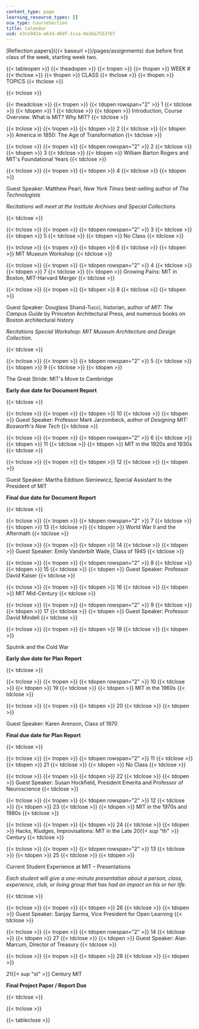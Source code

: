 ```yaml
---
content_type: page
learning_resource_types: []
ocw_type: CourseSection
title: Calendar
uid: e3ce942a-a63d-d6df-1cca-0a3da755376f
---
```


[Reflection papers]({{< baseurl >}}/pages/assignments) due before first class of the week, starting week two.

{{< tableopen >}}
{{< theadopen >}}
{{< tropen >}}
{{< thopen >}}
WEEK #
{{< thclose >}}
{{< thopen >}}
CLASS
{{< thclose >}}
{{< thopen >}}
TOPICS
{{< thclose >}}

{{< trclose >}}

{{< theadclose >}}
{{< tropen >}}
{{< tdopen rowspan="2" >}}
1
{{< tdclose >}}
{{< tdopen >}}
1
{{< tdclose >}}
{{< tdopen >}}
Introduction, Course Overview. What is MIT? Why MIT?
{{< tdclose >}}

{{< trclose >}}
{{< tropen >}}
{{< tdopen >}}
2
{{< tdclose >}}
{{< tdopen >}}
America in 1850: The Age of Transformation
{{< tdclose >}}

{{< trclose >}}
{{< tropen >}}
{{< tdopen rowspan="2" >}}
2
{{< tdclose >}}
{{< tdopen >}}
3
{{< tdclose >}}
{{< tdopen >}}
William Barton Rogers and MIT's Foundational Years
{{< tdclose >}}

{{< trclose >}}
{{< tropen >}}
{{< tdopen >}}
4
{{< tdclose >}}
{{< tdopen >}}


Guest Speaker: Matthew Pearl, _New York Times_ best-selling author of _The Technologists_

_Recitations will meet at the Institute Archives and Special Collections_


{{< tdclose >}}

{{< trclose >}}
{{< tropen >}}
{{< tdopen rowspan="2" >}}
3
{{< tdclose >}}
{{< tdopen >}}
5
{{< tdclose >}}
{{< tdopen >}}
No Class
{{< tdclose >}}

{{< trclose >}}
{{< tropen >}}
{{< tdopen >}}
6
{{< tdclose >}}
{{< tdopen >}}
MIT Museum Workshop
{{< tdclose >}}

{{< trclose >}}
{{< tropen >}}
{{< tdopen rowspan="2" >}}
4
{{< tdclose >}}
{{< tdopen >}}
7
{{< tdclose >}}
{{< tdopen >}}
Growing Pains: MIT in Boston, MIT-Harvard Merger
{{< tdclose >}}

{{< trclose >}}
{{< tropen >}}
{{< tdopen >}}
8
{{< tdclose >}}
{{< tdopen >}}


Guest Speaker: Douglass Shand-Tucci, historian, author of _MIT: The Campus Guide_ by Princeton Architectural Press, and numerous books on Boston architectural history

_Recitations Special Workshop: MIT Museum Architecture and Design Collection_.


{{< tdclose >}}

{{< trclose >}}
{{< tropen >}}
{{< tdopen rowspan="2" >}}
5
{{< tdclose >}}
{{< tdopen >}}
9
{{< tdclose >}}
{{< tdopen >}}


The Great Stride: MIT's Move to Cambridge

**Early due date for Document Report**


{{< tdclose >}}

{{< trclose >}}
{{< tropen >}}
{{< tdopen >}}
10
{{< tdclose >}}
{{< tdopen >}}
Guest Speaker: Professor Mark Jarzombeck, author of _Designing MIT: Bosworth's New Tech_
{{< tdclose >}}

{{< trclose >}}
{{< tropen >}}
{{< tdopen rowspan="2" >}}
6
{{< tdclose >}}
{{< tdopen >}}
11
{{< tdclose >}}
{{< tdopen >}}
MIT in the 1920s and 1930s
{{< tdclose >}}

{{< trclose >}}
{{< tropen >}}
{{< tdopen >}}
12
{{< tdclose >}}
{{< tdopen >}}


Guest Speaker: Martha Eddison Sieniewicz, Special Assistant to the President of MIT

**Final due date for Document Report**


{{< tdclose >}}

{{< trclose >}}
{{< tropen >}}
{{< tdopen rowspan="2" >}}
7
{{< tdclose >}}
{{< tdopen >}}
13
{{< tdclose >}}
{{< tdopen >}}
World War II and the Aftermath
{{< tdclose >}}

{{< trclose >}}
{{< tropen >}}
{{< tdopen >}}
14
{{< tdclose >}}
{{< tdopen >}}
Guest Speaker: Emily Vanderbilt Wade, Class of 1945
{{< tdclose >}}

{{< trclose >}}
{{< tropen >}}
{{< tdopen rowspan="2" >}}
8
{{< tdclose >}}
{{< tdopen >}}
15
{{< tdclose >}}
{{< tdopen >}}
Guest Speaker: Professor David Kaiser
{{< tdclose >}}

{{< trclose >}}
{{< tropen >}}
{{< tdopen >}}
16
{{< tdclose >}}
{{< tdopen >}}
MIT Mid-Century
{{< tdclose >}}

{{< trclose >}}
{{< tropen >}}
{{< tdopen rowspan="2" >}}
9
{{< tdclose >}}
{{< tdopen >}}
17
{{< tdclose >}}
{{< tdopen >}}
Guest Speaker: Professor David Mindell
{{< tdclose >}}

{{< trclose >}}
{{< tropen >}}
{{< tdopen >}}
18
{{< tdclose >}}
{{< tdopen >}}


Sputnik and the Cold War

**Early due date for Plan Report**


{{< tdclose >}}

{{< trclose >}}
{{< tropen >}}
{{< tdopen rowspan="2" >}}
10
{{< tdclose >}}
{{< tdopen >}}
19
{{< tdclose >}}
{{< tdopen >}}
MIT in the 1960s
{{< tdclose >}}

{{< trclose >}}
{{< tropen >}}
{{< tdopen >}}
20
{{< tdclose >}}
{{< tdopen >}}


Guest Speaker: Karen Arenson, Class of 1970

**Final due date for Plan Report**


{{< tdclose >}}

{{< trclose >}}
{{< tropen >}}
{{< tdopen rowspan="2" >}}
11
{{< tdclose >}}
{{< tdopen >}}
21
{{< tdclose >}}
{{< tdopen >}}
No Class
{{< tdclose >}}

{{< trclose >}}
{{< tropen >}}
{{< tdopen >}}
22
{{< tdclose >}}
{{< tdopen >}}
Guest Speaker: Susan Hockfield, President Emerita and Professor of Neuroscience
{{< tdclose >}}

{{< trclose >}}
{{< tropen >}}
{{< tdopen rowspan="2" >}}
12
{{< tdclose >}}
{{< tdopen >}}
23
{{< tdclose >}}
{{< tdopen >}}
MIT in the 1970s and 1980s
{{< tdclose >}}

{{< trclose >}}
{{< tropen >}}
{{< tdopen >}}
24
{{< tdclose >}}
{{< tdopen >}}
Hacks, Kludges, Improvisations: MIT in the Late 20{{< sup "th" >}} Century
{{< tdclose >}}

{{< trclose >}}
{{< tropen >}}
{{< tdopen rowspan="2" >}}
13
{{< tdclose >}}
{{< tdopen >}}
25
{{< tdclose >}}
{{< tdopen >}}


Current Student Experience at MIT – Presentations

_Each student will give a one-minute presentation about a person, class, experience, club, or living group that has had an impact on his or her life._


{{< tdclose >}}

{{< trclose >}}
{{< tropen >}}
{{< tdopen >}}
26
{{< tdclose >}}
{{< tdopen >}}
Guest Speaker: Sanjay Sarma, Vice President for Open Learning
{{< tdclose >}}

{{< trclose >}}
{{< tropen >}}
{{< tdopen rowspan="2" >}}
14
{{< tdclose >}}
{{< tdopen >}}
27
{{< tdclose >}}
{{< tdopen >}}
Guest Speaker: Alan Marcum, Director of Treasury
{{< tdclose >}}

{{< trclose >}}
{{< tropen >}}
{{< tdopen >}}
28
{{< tdclose >}}
{{< tdopen >}}


21{{< sup "st" >}} Century MIT

**Final Project Paper / Report Due**


{{< tdclose >}}

{{< trclose >}}

{{< tableclose >}}